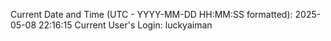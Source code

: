 Current Date and Time (UTC - YYYY-MM-DD HH:MM:SS formatted): 2025-05-08 22:16:15
Current User's Login: luckyaiman
